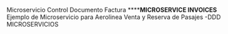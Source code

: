 Microservicio Control Documento Factura
************MICROSERVICE INVOICES********
Ejemplo de Microservicio para Aerolinea Venta y Reserva de Pasajes
-DDD
MICROSERVICIOS
